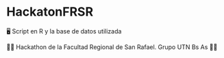 # HackatonFRSR
🖥️ Script en R y la base de datos utilizada

👩‍💻 Hackathon de la Facultad Regional de San Rafael. Grupo UTN Bs As 👨‍💻 
 
